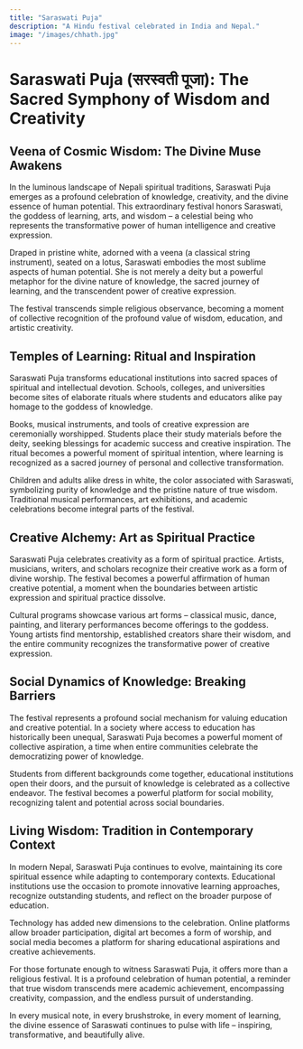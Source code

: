 ```yaml
---
title: "Saraswati Puja"
description: "A Hindu festival celebrated in India and Nepal."
image: "/images/chhath.jpg"
---
```


# Saraswati Puja (सरस्वती पूजा): The Sacred Symphony of Wisdom and Creativity

## Veena of Cosmic Wisdom: The Divine Muse Awakens

In the luminous landscape of Nepali spiritual traditions, Saraswati Puja emerges as a profound celebration of knowledge, creativity, and the divine essence of human potential. This extraordinary festival honors Saraswati, the goddess of learning, arts, and wisdom – a celestial being who represents the transformative power of human intelligence and creative expression.

Draped in pristine white, adorned with a veena (a classical string instrument), seated on a lotus, Saraswati embodies the most sublime aspects of human potential. She is not merely a deity but a powerful metaphor for the divine nature of knowledge, the sacred journey of learning, and the transcendent power of creative expression.

The festival transcends simple religious observance, becoming a moment of collective recognition of the profound value of wisdom, education, and artistic creativity.

## Temples of Learning: Ritual and Inspiration

Saraswati Puja transforms educational institutions into sacred spaces of spiritual and intellectual devotion. Schools, colleges, and universities become sites of elaborate rituals where students and educators alike pay homage to the goddess of knowledge.

Books, musical instruments, and tools of creative expression are ceremonially worshipped. Students place their study materials before the deity, seeking blessings for academic success and creative inspiration. The ritual becomes a powerful moment of spiritual intention, where learning is recognized as a sacred journey of personal and collective transformation.

Children and adults alike dress in white, the color associated with Saraswati, symbolizing purity of knowledge and the pristine nature of true wisdom. Traditional musical performances, art exhibitions, and academic celebrations become integral parts of the festival.

## Creative Alchemy: Art as Spiritual Practice

Saraswati Puja celebrates creativity as a form of spiritual practice. Artists, musicians, writers, and scholars recognize their creative work as a form of divine worship. The festival becomes a powerful affirmation of human creative potential, a moment when the boundaries between artistic expression and spiritual practice dissolve.

Cultural programs showcase various art forms – classical music, dance, painting, and literary performances become offerings to the goddess. Young artists find mentorship, established creators share their wisdom, and the entire community recognizes the transformative power of creative expression.

## Social Dynamics of Knowledge: Breaking Barriers

The festival represents a profound social mechanism for valuing education and creative potential. In a society where access to education has historically been unequal, Saraswati Puja becomes a powerful moment of collective aspiration, a time when entire communities celebrate the democratizing power of knowledge.

Students from different backgrounds come together, educational institutions open their doors, and the pursuit of knowledge is celebrated as a collective endeavor. The festival becomes a powerful platform for social mobility, recognizing talent and potential across social boundaries.

## Living Wisdom: Tradition in Contemporary Context

In modern Nepal, Saraswati Puja continues to evolve, maintaining its core spiritual essence while adapting to contemporary contexts. Educational institutions use the occasion to promote innovative learning approaches, recognize outstanding students, and reflect on the broader purpose of education.

Technology has added new dimensions to the celebration. Online platforms allow broader participation, digital art becomes a form of worship, and social media becomes a platform for sharing educational aspirations and creative achievements.

For those fortunate enough to witness Saraswati Puja, it offers more than a religious festival. It is a profound celebration of human potential, a reminder that true wisdom transcends mere academic achievement, encompassing creativity, compassion, and the endless pursuit of understanding.

In every musical note, in every brushstroke, in every moment of learning, the divine essence of Saraswati continues to pulse with life – inspiring, transformative, and beautifully alive.